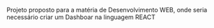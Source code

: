 Projeto proposto para a matéria de Desenvolvimento WEB, onde seria necessário criar um Dashboar na linguagem REACT
